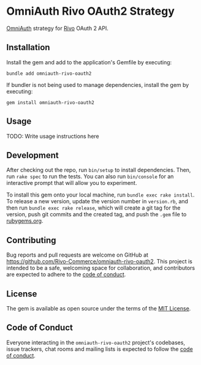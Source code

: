 # OmniAuth Rivo OAuth2 Strategy

[OmniAuth](https://github.com/omniauth/omniauth) strategy for
[Rivo](https://www.rivo.io/) OAuth 2 API.

## Installation

Install the gem and add to the application's Gemfile by executing:

```console
bundle add omniauth-rivo-oauth2
```

If bundler is not being used to manage dependencies, install the gem by
executing:

```console
gem install omniauth-rivo-oauth2
```

## Usage

TODO: Write usage instructions here

## Development

After checking out the repo, run `bin/setup` to install dependencies. Then, run
`rake spec` to run the tests. You can also run `bin/console` for an interactive
prompt that will allow you to experiment.

To install this gem onto your local machine, run `bundle exec rake install`. To
release a new version, update the version number in `version.rb`, and then run
`bundle exec rake release`, which will create a git tag for the version, push
git commits and the created tag, and push the `.gem` file to
[rubygems.org](https://rubygems.org).

## Contributing

Bug reports and pull requests are welcome on GitHub at
<https://github.com/Rivo-Commerce/omniauth-rivo-oauth2>. This project is
intended to be a safe, welcoming space for collaboration, and contributors are
expected to adhere to the [code of conduct](CODE_OF_CONDUCT.md).

## License

The gem is available as open source under the terms of the
[MIT License](https://opensource.org/licenses/MIT).

## Code of Conduct

Everyone interacting in the `omniauth-rivo-oauth2` project's codebases, issue
trackers, chat rooms and mailing lists is expected to follow the
[code of conduct](CODE_OF_CONDUCT.md).
